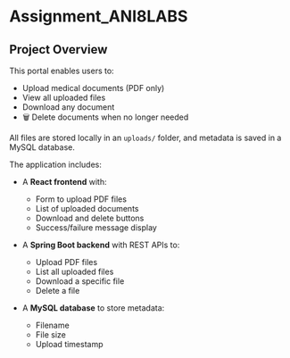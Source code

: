 # Assignment_ANI8LABS

## Project Overview

This portal enables users to:

-  Upload medical documents (PDF only)
-  View all uploaded files
-  Download any document
- 🗑 Delete documents when no longer needed

All files are stored locally in an `uploads/` folder, and metadata is saved in a MySQL database.

The application includes:

- A **React frontend** with:
  - Form to upload PDF files
  - List of uploaded documents
  - Download and delete buttons
  - Success/failure message display

- A **Spring Boot backend** with REST APIs to:
  - Upload PDF files
  - List all uploaded files
  - Download a specific file
  - Delete a file

- A **MySQL database** to store metadata:
  - Filename
  - File size
  - Upload timestamp

